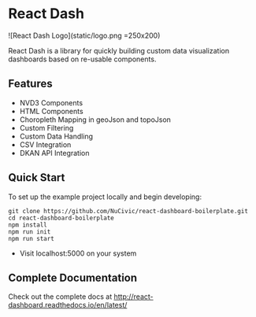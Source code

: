 # React Dash
![React Dash Logo](static/logo.png =250x200)

React Dash is a library for quickly building custom data visualization dashboards based on re-usable components.

## Features
* NVD3 Components
* HTML Components
* Choropleth Mapping in geoJson and topoJson
* Custom Filtering
* Custom Data Handling
* CSV Integration
* DKAN API Integration

## Quick Start
To set up the example project locally and begin developing:
```
git clone https://github.com/NuCivic/react-dashboard-boilerplate.git
cd react-dashboard-boilerplate
npm install
npm run init
npm run start
```
* Visit localhost:5000 on your system

## Complete Documentation
Check out the complete docs at http://react-dashboard.readthedocs.io/en/latest/
